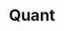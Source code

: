 ---
layout: list
title: Quant
slug: Quant
menu: true
submenu: true
order: 7
description: >
  강화학습을 통한 퀀트투자
---